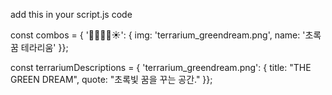 add this in your script.js code

const combos = { '🌱🌱🌳💧☀️': { img: 'terrarium_greendream.png', name: '초록 꿈 테라리움' }};

const terrariumDescriptions = { 'terrarium_greendream.png': { title: "THE GREEN DREAM", quote: "초록빛 꿈을 꾸는 공간." }};
